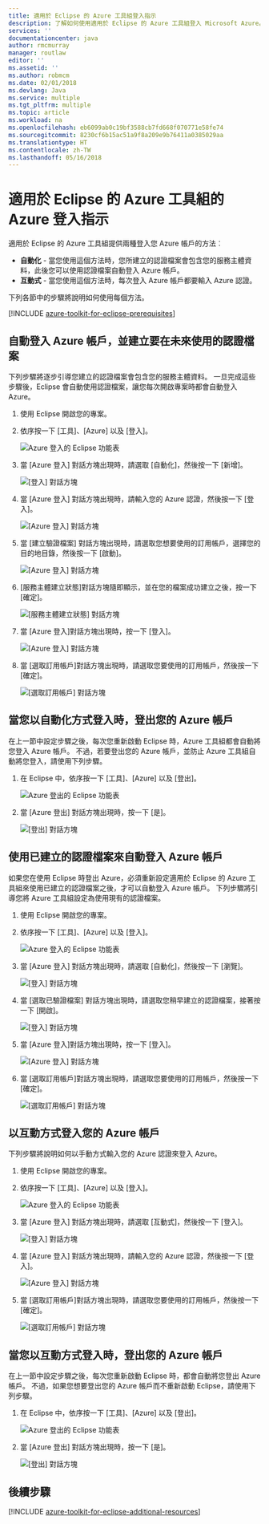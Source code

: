 ```yaml
---
title: 適用於 Eclipse 的 Azure 工具組登入指示
description: 了解如何使用適用於 Eclipse 的 Azure 工具組登入 Microsoft Azure。
services: ''
documentationcenter: java
author: rmcmurray
manager: routlaw
editor: ''
ms.assetid: ''
ms.author: robmcm
ms.date: 02/01/2018
ms.devlang: Java
ms.service: multiple
ms.tgt_pltfrm: multiple
ms.topic: article
ms.workload: na
ms.openlocfilehash: eb6099ab0c19bf3588cb7fd668f070771e58fe74
ms.sourcegitcommit: 8230cf6b15ac51a9f8a209e9b76411a0385029aa
ms.translationtype: HT
ms.contentlocale: zh-TW
ms.lasthandoff: 05/16/2018
---
```

# <a name="azure-sign-in-instructions-for-the-azure-toolkit-for-eclipse"></a>適用於 Eclipse 的 Azure 工具組的 Azure 登入指示

適用於 Eclipse 的 Azure 工具組提供兩種登入您 Azure 帳戶的方法︰

  * **自動化** - 當您使用這個方法時，您所建立的認證檔案會包含您的服務主體資料，此後您可以使用認證檔案自動登入 Azure 帳戶。
  * **互動式** - 當您使用這個方法時，每次登入 Azure 帳戶都要輸入 Azure 認證。

下列各節中的步驟將說明如何使用每個方法。

[!INCLUDE [azure-toolkit-for-eclipse-prerequisites](../includes/azure-toolkit-for-eclipse-prerequisites.md)]

## <a name="signing-into-your-azure-account-automatically-and-creating-a-credentials-file-to-use-in-the-future"></a>自動登入 Azure 帳戶，並建立要在未來使用的認證檔案

下列步驟將逐步引導您建立的認證檔案會包含您的服務主體資料。 一旦完成這些步驟後，Eclipse 會自動使用認證檔案，讓您每次開啟專案時都會自動登入 Azure。

1. 使用 Eclipse 開啟您的專案。

1. 依序按一下 [工具]、[Azure] 以及 [登入]。

   ![Azure 登入的 Eclipse 功能表][A01]

1. 當 [Azure 登入] 對話方塊出現時，請選取 [自動化]，然後按一下 [新增]。

   ![[登入] 對話方塊][A02]

1. 當 [Azure 登入] 對話方塊出現時，請輸入您的 Azure 認證，然後按一下 [登入]。

   ![[Azure 登入] 對話方塊][A03]

1. 當 [建立驗證檔案] 對話方塊出現時，請選取您想要使用的訂用帳戶，選擇您的目的地目錄，然後按一下 [啟動]。

   ![[Azure 登入] 對話方塊][A04]

1. [服務主體建立狀態]對話方塊隨即顯示，並在您的檔案成功建立之後，按一下 [確定]。

   ![[服務主體建立狀態] 對話方塊][A05]

1. 當 [Azure 登入]對話方塊出現時，按一下 [登入]。

   ![[Azure 登入] 對話方塊][A06]

1. 當 [選取訂用帳戶]對話方塊出現時，請選取您要使用的訂用帳戶，然後按一下 [確定]。

   ![[選取訂用帳戶] 對話方塊][A07]

## <a name="signing-out-of-your-azure-account-when-you-signed-in-automatically"></a>當您以自動化方式登入時，登出您的 Azure 帳戶

在上一節中設定步驟之後，每次您重新啟動 Eclipse 時，Azure 工具組都會自動將您登入 Azure 帳戶。 不過，若要登出您的 Azure 帳戶，並防止 Azure 工具組自動將您登入，請使用下列步驟。

1. 在 Eclipse 中，依序按一下 [工具]、[Azure] 以及 [登出]。

   ![Azure 登出的 Eclipse 功能表][L01]

1. 當 [Azure 登出] 對話方塊出現時，按一下 [是]。

   ![[登出] 對話方塊][L03]

## <a name="signing-into-your-azure-account-automatically-using-a-credentials-file-which-you-have-already-created"></a>使用已建立的認證檔案來自動登入 Azure 帳戶

如果您在使用 Eclipse 時登出 Azure，必須重新設定適用於 Eclipse 的 Azure 工具組來使用已建立的認證檔案之後，才可以自動登入 Azure 帳戶。 下列步驟將引導您將 Azure 工具組設定為使用現有的認證檔案。

1. 使用 Eclipse 開啟您的專案。

1. 依序按一下 [工具]、[Azure] 以及 [登入]。

   ![Azure 登入的 Eclipse 功能表][A01]

1. 當 [Azure 登入] 對話方塊出現時，請選取 [自動化]，然後按一下 [瀏覽]。

   ![[登入] 對話方塊][A02]

1. 當 [選取已驗證檔案] 對話方塊出現時，請選取您稍早建立的認證檔案，接著按一下 [開啟]。

   ![[登入] 對話方塊][A08]

1. 當 [Azure 登入]對話方塊出現時，按一下 [登入]。

   ![[Azure 登入] 對話方塊][A06]

1. 當 [選取訂用帳戶]對話方塊出現時，請選取您要使用的訂用帳戶，然後按一下 [確定]。

   ![[選取訂用帳戶] 對話方塊][A07]

## <a name="signing-into-your-azure-account-interactively"></a>以互動方式登入您的 Azure 帳戶

下列步驟將說明如何以手動方式輸入您的 Azure 認證來登入 Azure。

1. 使用 Eclipse 開啟您的專案。

1. 依序按一下 [工具]、[Azure] 以及 [登入]。

   ![Azure 登入的 Eclipse 功能表][I01]

1. 當 [Azure 登入] 對話方塊出現時，請選取 [互動式]，然後按一下 [登入]。

   ![[登入] 對話方塊][I02]

1. 當 [Azure 登入] 對話方塊出現時，請輸入您的 Azure 認證，然後按一下 [登入]。

   ![[Azure 登入] 對話方塊][I03]

1. 當 [選取訂用帳戶]對話方塊出現時，請選取您要使用的訂用帳戶，然後按一下 [確定]。

   ![[選取訂用帳戶] 對話方塊][I04]

## <a name="signing-out-of-your-azure-account-when-you-signed-in-interactively"></a>當您以互動方式登入時，登出您的 Azure 帳戶

在上一節中設定步驟之後，每次您重新啟動 Eclipse 時，都會自動將您登出 Azure 帳戶。 不過，如果您想要登出您的 Azure 帳戶而不重新啟動 Eclipse，請使用下列步驟。

1. 在 Eclipse 中，依序按一下 [工具]、[Azure] 以及 [登出]。

   ![Azure 登出的 Eclipse 功能表][L01]

1. 當 [Azure 登出] 對話方塊出現時，按一下 [是]。

   ![[登出] 對話方塊][L02]

## <a name="next-steps"></a>後續步驟

[!INCLUDE [azure-toolkit-for-eclipse-additional-resources](../includes/azure-toolkit-for-eclipse-additional-resources.md)]

<!-- URL List -->


<!-- IMG List -->

[I01]: media/azure-toolkit-for-eclipse-sign-in-instructions/I01.png
[I02]: media/azure-toolkit-for-eclipse-sign-in-instructions/I02.png
[I03]: media/azure-toolkit-for-eclipse-sign-in-instructions/I03.png
[I04]: media/azure-toolkit-for-eclipse-sign-in-instructions/I04.png

[A01]: media/azure-toolkit-for-eclipse-sign-in-instructions/A01.png
[A02]: media/azure-toolkit-for-eclipse-sign-in-instructions/A02.png
[A03]: media/azure-toolkit-for-eclipse-sign-in-instructions/A03.png
[A04]: media/azure-toolkit-for-eclipse-sign-in-instructions/A04.png
[A05]: media/azure-toolkit-for-eclipse-sign-in-instructions/A05.png
[A06]: media/azure-toolkit-for-eclipse-sign-in-instructions/A06.png
[A07]: media/azure-toolkit-for-eclipse-sign-in-instructions/A07.png
[A08]: media/azure-toolkit-for-eclipse-sign-in-instructions/A08.png

[L01]: media/azure-toolkit-for-eclipse-sign-in-instructions/L01.png
[L02]: media/azure-toolkit-for-eclipse-sign-in-instructions/L02.png
[L03]: media/azure-toolkit-for-eclipse-sign-in-instructions/L03.png

